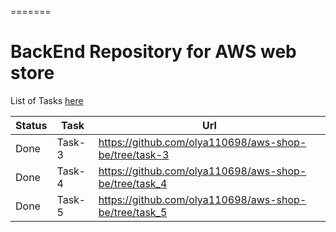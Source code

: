 =======

# BackEnd Repository for AWS web store

List of Tasks [here](https://github.com/EPAM-JS-Competency-center/cloud-development-course-initial)

| Status      | Task   | Url                                                   |
| ----------- | ------ | ----------------------------------------------------- |
| Done        | Task-3 | https://github.com/olya110698/aws-shop-be/tree/task-3 |
| Done | Task-4 | https://github.com/olya110698/aws-shop-be/tree/task_4 |
| Done | Task-5 | https://github.com/olya110698/aws-shop-be/tree/task_5|
